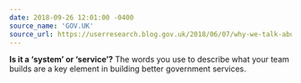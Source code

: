 ```yaml
---
date: 2018-09-26 12:01:00 -0400
source_name: 'GOV.UK'
source_url: https://userresearch.blog.gov.uk/2018/06/07/why-we-talk-about-services-not-systems/
---
```


**Is it a ‘system’ or ‘service’?** The words you use to describe what your team builds are a key element in building better government services.
